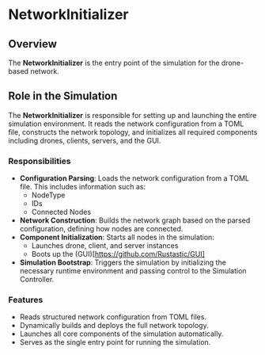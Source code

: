 # NetworkInitializer

## Overview
The **NetworkInitializer** is the entry point of the simulation for the drone-based network.

## Role in the Simulation
The **NetworkInitializer** is responsible for setting up and launching the entire simulation environment. It reads the network configuration from a TOML file, constructs the network topology, and initializes all required components including drones, clients, servers, and the GUI.

### Responsibilities
* **Configuration Parsing**: Loads the network configuration from a TOML file. This includes information such as:
  * NodeType
  * IDs
  * Connected Nodes
* **Network Construction**: Builds the network graph based on the parsed configuration, defining how nodes are connected.
* **Component Initialization**: Starts all nodes in the simulation:
  * Launches drone, client, and server instances
  * Boots up the (GUI)[https://github.com/Rustastic/GUI]
* **Simulation Bootstrap**: Triggers the simulation by initializing the necessary runtime environment and passing control to the Simulation Controller.

### Features
* Reads structured network configuration from TOML files.
* Dynamically builds and deploys the full network topology.
* Launches all core components of the simulation automatically.
* Serves as the single entry point for running the simulation.
